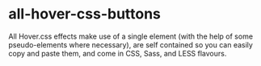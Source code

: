 # all-hover-css-buttons
All Hover.css effects make use of a single element (with the help of some pseudo-elements where necessary), are self contained so you can easily copy and paste them, and come in CSS, Sass, and LESS flavours.
